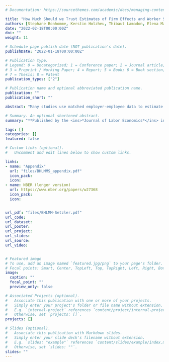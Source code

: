 ```yaml
---
# Documentation: https://sourcethemes.com/academic/docs/managing-content/

title: "How Much Should we Trust Estimates of Firm Effects and Worker Sorting?"
authors: [Stephane Bonhomme, Kerstin Holzheu, Thibaut Lamadon, Elena Manresa, Magne Mogstad, admin]
date: "2022-02-18T00:00:00Z"
doi: ""
weight: 11

# Schedule page publish date (NOT publication's date).
publishDate: "2022-01-18T00:00:00Z"

# Publication type.
# Legend: 0 = Uncategorized; 1 = Conference paper; 2 = Journal article;
# 3 = Preprint / Working Paper; 4 = Report; 5 = Book; 6 = Book section;
# 7 = Thesis; 8 = Patent
publication_types: ["2"]

# Publication name and optional abbreviated publication name.
publication: ""
publication_short: ""

abstract: "Many studies use matched employer-employee data to estimate a statistical model of earnings determination where log-earnings are expressed as the sum of worker effects, firm effects, covariates, and idiosyncratic error terms. Estimates based on this model have produced two influential yet controversial conclusions. First, firm effects typically explain around 20% of the variance of log-earnings, pointing to the importance of firm-specific wage-setting for earnings inequality. Second, the correlation between firm and worker effects is often small and sometimes negative, indicating little if any sorting of high-wage workers to high-paying firms. The objective of this paper is to assess the sensitivity of these conclusions to the biases that arise because of limited mobility of workers across firms. We use employer-employee data from the U.S. and several European countries while taking advantage of both fixed-effects and random-effects methods for bias correction. We find that limited mobility bias is severe and that bias correction is important. Once one corrects for limited mobility bias, firm effects matter less for earnings inequality and worker sorting becomes always positive and typically strong."

# Summary. An optional shortened abstract.
summary: "**Published by the <ins>*Journal of Labor Economics*</ins> in April 2023**."

tags: []
categories: []
featured: false

# Custom links (optional).
#   Uncomment and edit lines below to show custom links.

links:
- name: "Appendix"
  url: "files/BHLMMS_appendix.pdf"
  icon_pack: 
  icon: 
- name: NBER (longer version)
  url: https://www.nber.org/papers/w27368
  icon_pack:
  icon:


url_pdf: "files/BHLMM-Setzler.pdf"
url_code:
url_dataset:
url_poster:
url_project:
url_slides:
url_source:
url_video:


# Featured image
# To use, add an image named `featured.jpg/png` to your page's folder. 
# Focal points: Smart, Center, TopLeft, Top, TopRight, Left, Right, BottomLeft, Bottom, BottomRight.
image:
  caption: ""
  focal_point: ""
  preview_only: false

# Associated Projects (optional).
#   Associate this publication with one or more of your projects.
#   Simply enter your project's folder or file name without extension.
#   E.g. `internal-project` references `content/project/internal-project/index.md`.
#   Otherwise, set `projects: []`.
projects: []

# Slides (optional).
#   Associate this publication with Markdown slides.
#   Simply enter your slide deck's filename without extension.
#   E.g. `slides: "example"` references `content/slides/example/index.md`.
#   Otherwise, set `slides: ""`.
slides: ""
---
```

